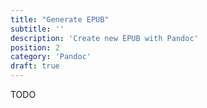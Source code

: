 ```yaml
---
title: "Generate EPUB"
subtitle: ''
description: 'Create new EPUB with Pandoc'
position: 2
category: 'Pandoc'
draft: true
---
```


TODO
